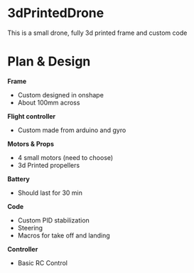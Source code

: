 # 3dPrintedDrone
This is a small drone, fully 3d printed frame and custom code
# Plan & Design
**Frame**
  - Custom designed in onshape
  - About 100mm across

**Flight controller**
  - Custom made from arduino and gyro

**Motors & Props**
  - 4 small motors (need to choose)
  - 3d Printed propellers

**Battery**
  - Should last for 30 min

**Code**
  - Custom PID stabilization
  - Steering
  - Macros for take off and landing

**Controller**
  - Basic RC Control

